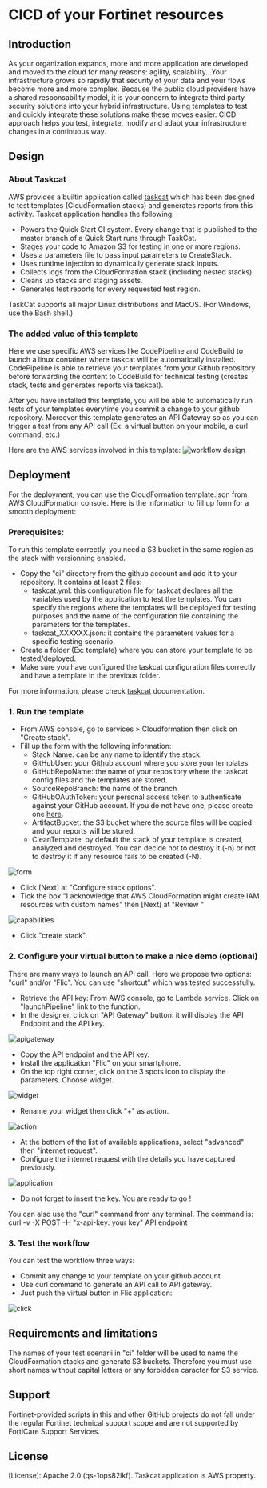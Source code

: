 # CICD of your Fortinet resources


## Introduction

As your organization expands, more and more application are developed and moved to the cloud for many reasons: agility, scalability...Your infrastructure grows so rapidly that security of your data and your flows become more and more complex. Because the public cloud providers have a shared responsability model, it is your concern to integrate third party security solutions into your hybrid infrastructure. 
Using templates to test and quickly integrate these solutions make these moves easier. CICD approach helps you test, integrate, modify and adapt your infrastructure changes in a continuous way.


## Design

### About Taskcat
AWS provides a builtin application called [taskcat](https://aws-quickstart.github.io/auto-testing.html) which has been designed to test templates (CloudFormation stacks) and generates reports from this activity.
Taskcat application handles the following:
- Powers the Quick Start CI system. Every change that is published to the master branch of a Quick Start runs through TaskCat.
- Stages your code to Amazon S3 for testing in one or more regions.
- Uses a parameters file to pass input parameters to CreateStack.
- Uses runtime injection to dynamically generate stack inputs.
- Collects logs from the CloudFormation stack (including nested stacks).
- Cleans up stacks and staging assets.
- Generates test reports for every requested test region.

TaskCat supports all major Linux distributions and MacOS. (For Windows, use the Bash shell.)

### The added value of this template
Here we use specific AWS services like CodePipeline and CodeBuild to launch a linux container where taskcat will be automatically installed. CodePipeline is able to retrieve your templates from your Github repository before forwarding the content to CodeBuild for technical testing (creates stack, tests and generates reports via taskcat).

After you have installed this template, you will be able to automatically run tests of your templates everytime you commit a change to your github repository. 
Moreover this template generates an API Gateway so as you can trigger a test from any API call (Ex: a virtual button on your mobile, a curl command, etc.)

Here are the AWS services involved in this template:
![workflow design](images/workflow.png)


## Deployment

For the deployment, you can use the CloudFormation template.json from AWS CloudFormation console.
Here is the information to fill up form for a smooth deployment:

### Prerequisites:
To run this template correctly, you need a S3 bucket in the same region as the stack with versionning enabled. 

- Copy the "ci" directory from the github account and add it to your repository. It contains at least 2 files:
  - taskcat.yml: this configuration file for taskcat declares all the variables used by the application to test the templates. You can specify the regions where the templates will be deployed for testing purposes and the name of the configuration file containing the parameters for the templates.  
  - taskcat_XXXXXX.json: it contains the parameters values for a specific testing scenario. 
- Create a folder (Ex: template) where you can store your template to be tested/deployed.
- Make sure you have configured the taskcat configuration files correctly and have a template in the previous folder.

For more information, please check [taskcat](https://aws-quickstart.github.io/auto-testing.html)  documentation. 

### 1. Run the template
- From AWS console, go to services > Cloudformation then click on "Create stack".
- Fill up the form with the following information:
  - Stack Name: can be any name to identify the stack.
  - GitHubUser: your Github account where you store your templates.
  - GitHubRepoName: the name of your repository where the taskcat config files and the templates are stored.
  - SourceRepoBranch: the name of the branch
  - GitHubOAuthToken: your personal access token to authenticate against your GitHub account. If you do not have one, please create one [here]("https://github.com/settings/tokens").
  - ArtifactBucket: the S3 bucket where the source files will be copied and your reports will be stored.
  - CleanTemplate: by default the stack of your template is created, analyzed and destroyed. You can decide not to destroy it (-n) or not to destroy it if any resource fails to be created (-N).

![form](images/form.png)

- Click [Next] at "Configure stack options".
- Tick the box "I acknowledge that AWS CloudFormation might create IAM resources with custom names" then [Next] at "Review <stackname>" 

![capabilities](images/capabilities.png)

- Click "create stack".

### 2. Configure your virtual button to make a nice demo (optional)
There are many ways to launch an API call. Here we propose two options: "curl" and/or "Flic". You can use "shortcut" which was tested successfully.

- Retrieve the API key: From AWS console, go to Lambda service. Click on "launchPipeline" link to the function.
- In the designer, click on "API Gateway" button: it will display the API Endpoint and the API key.

![apigateway](images/apigateway.png)

- Copy the API endpoint and the API key. 
- Install the application "Flic" on your smartphone.
- On the top right corner, click on the 3 spots icon to display the parameters. Choose widget.

![widget](images/widget.png)

- Rename your widget then click "+" as action. 

![action](images/action.png)

- At the bottom of the list of available applications, select "advanced" then "internet request".
- Configure the internet request with the details you have captured previously. 

![application](images/application.png)

- Do not forget to insert the key. You are ready to go !

You can also use the "curl" command from any terminal. The command is:
curl -v -X POST -H "x-api-key: your key" API endpoint

### 3. Test the workflow
You can test the workflow three ways:
- Commit any change to your template on your github account
- Use curl command to generate an API call to API gateway.
- Just push the virtual button in Flic application:

![click](images/click.png)


## Requirements and limitations

The names of your test scenarii in "ci" folder will be used to name the CloudFormation stacks and generate S3 buckets. Therefore you must use short names without capital letters or any forbidden caracter for S3 service.


## Support
Fortinet-provided scripts in this and other GitHub projects do not fall under the regular Fortinet technical support scope and are not supported by FortiCare Support Services.

## License
[License]: Apache 2.0 (qs-1ops82lkf). Taskcat application is AWS property.
